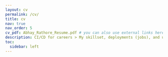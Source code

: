 ```yaml
---
layout: cv
permalink: /cv/
title: cv
nav: true
nav_order: 5
cv_pdf: Abhay_Rathore_Resume.pdf # you can also use external links here
description: CI/CD for careers > My skillset, deployments (jobs), and uptime (experience) — all in one page.
toc:
  sidebar: left
---
```

